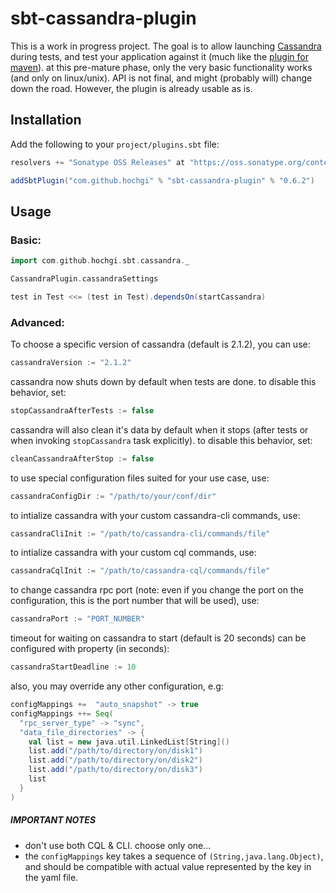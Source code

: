 sbt-cassandra-plugin
====================

This is a work in progress project.  The goal is to allow launching [Cassandra](http://cassandra.apache.org) during tests, and test your application against it (much like the [plugin for maven](http://mojo.codehaus.org/cassandra-maven-plugin)).
at this pre-mature phase, only the very basic functionality works (and only on linux/unix). API is not final, and might (probably will) change down the road.
However, the plugin is already usable as is.

## Installation ##
Add the following to your `project/plugins.sbt` file:
```scala
resolvers += "Sonatype OSS Releases" at "https://oss.sonatype.org/content/repositories/releases"

addSbtPlugin("com.github.hochgi" % "sbt-cassandra-plugin" % "0.6.2")
```

## Usage ##
### Basic: ###
```scala
import com.github.hochgi.sbt.cassandra._

CassandraPlugin.cassandraSettings

test in Test <<= (test in Test).dependsOn(startCassandra)
```
### Advanced: ##
To choose a specific version of cassandra (default is 2.1.2), you can use:
```scala
cassandraVersion := "2.1.2"
```
cassandra now shuts down by default when tests are done. to disable this behavior, set:
```scala
stopCassandraAfterTests := false
```
cassandra will also clean it's data by default when it stops (after tests or when invoking `stopCassandra` task explicitly). to disable this behavior, set:
```scala
cleanCassandraAfterStop := false
```
to use special configuration files suited for your use case, use:
```scala
cassandraConfigDir := "/path/to/your/conf/dir"
```
to intialize cassandra with your custom cassandra-cli commands, use:
```scala
cassandraCliInit := "/path/to/cassandra-cli/commands/file"
```
to intialize cassandra with your custom cql commands, use:
```scala
cassandraCqlInit := "/path/to/cassandra-cql/commands/file"
```
to change cassandra rpc port (note: even if you change the port on the configuration, this is the port number that will be used), use:
```scala
cassandraPort := "PORT_NUMBER"
```
timeout for waiting on cassandra to start (default is 20 seconds) can be configured with property (in seconds):
```scala
cassandraStartDeadline := 10
```
also, you may override any other configuration, e.g:
```scala
configMappings +=  "auto_snapshot" -> true
configMappings ++= Seq(
  "rpc_server_type" -> "sync",
  "data_file_directories" -> {
    val list = new java.util.LinkedList[String]()
    list.add("/path/to/directory/on/disk1")
    list.add("/path/to/directory/on/disk2")
    list.add("/path/to/directory/on/disk3")
    list
  }
)
```
##### IMPORTANT NOTES #####
* don't use both CQL & CLI. choose only one...
* the `configMappings` key takes a sequence of `(String,java.lang.Object)`, and should be compatible with actual value represented by the key in the yaml file.
